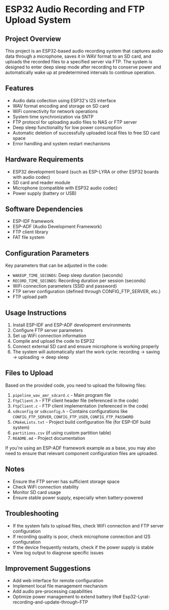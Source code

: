 # ESP32 Audio Recording and FTP Upload System

## Project Overview

This project is an ESP32-based audio recording system that captures audio data through a microphone, saves it in WAV format to an SD card, and uploads the recorded files to a specified server via FTP. The system is designed to enter deep sleep mode after recording to conserve power and automatically wake up at predetermined intervals to continue operation.

## Features

- Audio data collection using ESP32's I2S interface
- WAV format encoding and storage on SD card
- WiFi connectivity for network operations
- System time synchronization via SNTP
- FTP protocol for uploading audio files to NAS or FTP server
- Deep sleep functionality for low power consumption
- Automatic deletion of successfully uploaded local files to free SD card space
- Error handling and system restart mechanisms

## Hardware Requirements

- ESP32 development board (such as ESP-LYRA or other ESP32 boards with audio codec)
- SD card and reader module
- Microphone (compatible with ESP32 audio codec)
- Power supply (battery or USB)

## Software Dependencies

- ESP-IDF framework
- ESP-ADF (Audio Development Framework)
- FTP client library
- FAT file system

## Configuration Parameters

Key parameters that can be adjusted in the code:

- `WAKEUP_TIME_SECONDS`: Deep sleep duration (seconds)
- `RECORD_TIME_SECONDS`: Recording duration per session (seconds)
- WiFi connection parameters (SSID and password)
- FTP server configuration (defined through CONFIG_FTP_SERVER, etc.)
- FTP upload path

## Usage Instructions

1. Install ESP-IDF and ESP-ADF development environments
2. Configure FTP server parameters
3. Set up WiFi connection information
4. Compile and upload the code to ESP32
5. Connect external SD card and ensure microphone is working properly
6. The system will automatically start the work cycle: recording → saving → uploading → deep sleep

## Files to Upload

Based on the provided code, you need to upload the following files:

1. `pipeline_wav_amr_sdcard.c` - Main program file
2. `FtpClient.h` - FTP client header file (referenced in the code)
3. `FtpClient.c` - FTP client implementation (referenced in the code)
4. `sdkconfig` or `sdkconfig.h` - Contains configurations like `CONFIG_FTP_SERVER`, `CONFIG_FTP_USER`, `CONFIG_FTP_PASSWORD`
5. `CMakeLists.txt` - Project build configuration file (for ESP-IDF build system)
6. `partitions.csv` (if using custom partition table)
7. `README.md` - Project documentation

If you're using an ESP-ADF framework example as a base, you may also need to ensure that relevant component configuration files are uploaded.

## Notes

- Ensure the FTP server has sufficient storage space
- Check WiFi connection stability
- Monitor SD card usage
- Ensure stable power supply, especially when battery-powered

## Troubleshooting

- If the system fails to upload files, check WiFi connection and FTP server configuration
- If recording quality is poor, check microphone connection and I2S configuration
- If the device frequently restarts, check if the power supply is stable
- View log output to diagnose specific issues

## Improvement Suggestions

- Add web interface for remote configuration
- Implement local file management mechanism
- Add audio pre-processing capabilities
- Optimize power management to extend battery life# Esp32-Lyrat-recording-and-update-through-FTP
